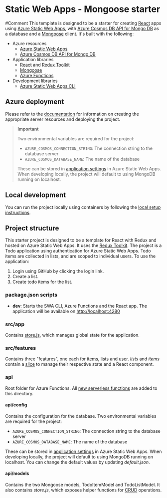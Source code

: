 # Static Web Apps - Mongoose starter
#Comment
This template is designed to be a starter for creating [React](https://reactjs.org) apps using [Azure Static Web Apps](https://docs.microsoft.com/azure/static-web-apps/overview?WT.mc_id=academic-45074-chrhar), with [Azure Cosmos DB API for Mongo DB](https://docs.microsoft.com/azure/cosmos-db/mongodb/mongodb-introduction?WT.mc_id=academic-45074-chrhar) as a database and a [Mongoose](https://mongoosejs.com/) client. It's built with the following:

- Azure resources
  - [Azure Static Web Apps](https://docs.microsoft.com/azure/static-web-apps/overview?WT.mc_id=academic-45074-chrhar)
  - [Azure Cosmos DB API for Mongo DB](https://docs.microsoft.com/azure/cosmos-db/mongodb/mongodb-introduction?WT.mc_id=academic-45074-chrhar)
- Application libraries
  - [React](https://reactjs.org/) and [Redux Toolkit](https://redux-toolkit.js.org/)
  - [Mongoose](https://mongoosejs.com/)
  - [Azure Functions](https://docs.microsoft.com/azure/azure-functions/functions-overview?WT.mc_id=academic-45074-chrhar)
- Development libraries
  - [Azure Static Web Apps CLI](https://docs.microsoft.com/azure/static-web-apps/local-development?WT.mc_id=academic-45074-chrhar)

## Azure deployment

Please refer to the [documentation](https://docs.microsoft.com/azure/static-web-apps/add-mongoose?WT.mc_id=academic-45074-chrhar) for information on creating the appropriate server resources and deploying the project.

> **Important**
>
> Two environmental variables are required for the project:
>
> - `AZURE_COSMOS_CONNECTION_STRING`: The connection string to the database server
> - `AZURE_COSMOS_DATABASE_NAME`: The name of the database
>
> These can be stored in [application settings](https://docs.microsoft.com/azure/static-web-apps/add-mongoose?WT.mc_id=academic-45074-chrhar#configure-database-connection-string) in Azure Static Web Apps. When developing locally, the project will default to using MongoDB running on localhost.

## Local development

You can run the project locally using containers by following the [local setup instructions](./local-setup.md).

## Project structure

This starter project is designed to be a template for React with Redux and hosted on Azure Static Web Apps. It uses the [Redux Toolkit](https://redux-toolkit.js.org/). The project is a Todo application using authentication for Azure Static Web Apps. Todo items are collected in lists, and are scoped to individual users. To use the application:

1. Login using GitHub by clicking the login link.
1. Create a list.
1. Create todo items for the list.

### package.json scripts

- **dev**: Starts the SWA CLI, Azure Functions and the React app. The application will be available on [http://localhost:4280](http://localhost:4280)

### src/app

Contains [store.js](./src/app/store.js), which manages global state for the application.

### src/features

Contains three "features", one each for [items](./src/features/items/), [lists](./src/features/lists/) and [user](./src/features/user/). *lists* and *items* contain a [slice](https://redux-toolkit.js.org/api/createSlice) to manage their respective state and a React component.

### api

Root folder for Azure Functions. All [new serverless functions](https://docs.microsoft.com/azure/static-web-apps/add-api?tabs=react#create-the-api?WT.mc_id=academic-45074-chrhar) are added to this directory.

#### api/config

Contains the configuration for the database. Two environmental variables are required for the project:

- `AZURE_COSMOS_CONNECTION_STRING`: The connection string to the database server
- `AZURE_COSMOS_DATABASE_NAME`: The name of the database

These can be stored in [application settings](https://docs.microsoft.com/azure/static-web-apps/add-mongoose?WT.mc_id=academic-45074-chrhar#configure-database-connection-string) in Azure Static Web Apps. When developing locally, the project will default to using MongoDB running on localhost. You can change the default values by updating *default.json*.

#### api/models

Contains the two Mongoose models, TodoItemModel and TodoListModel. It also contains *store.js*, which exposes helper functions for [CRUD](https://en.wikipedia.org/wiki/Create,_read,_update_and_delete) operations.
